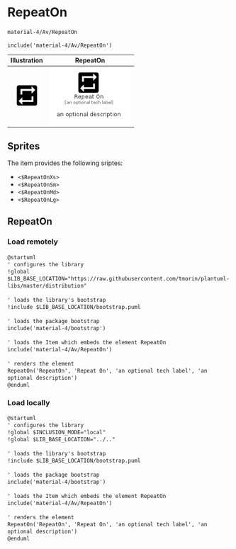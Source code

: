 # RepeatOn


```text
material-4/Av/RepeatOn
```

```text
include('material-4/Av/RepeatOn')
```



| Illustration | RepeatOn |
| :---: | :---: |
| ![illustration for Illustration](../../material-4/Av/RepeatOn.png) | ![illustration for RepeatOn](../../material-4/Av/RepeatOn.Local.png) |



## Sprites
The item provides the following sriptes:

- `<$RepeatOnXs>`
- `<$RepeatOnSm>`
- `<$RepeatOnMd>`
- `<$RepeatOnLg>`





## RepeatOn

### Load remotely
```plantuml
@startuml
' configures the library
!global $LIB_BASE_LOCATION="https://raw.githubusercontent.com/tmorin/plantuml-libs/master/distribution"

' loads the library's bootstrap
!include $LIB_BASE_LOCATION/bootstrap.puml

' loads the package bootstrap
include('material-4/bootstrap')

' loads the Item which embeds the element RepeatOn
include('material-4/Av/RepeatOn')

' renders the element
RepeatOn('RepeatOn', 'Repeat On', 'an optional tech label', 'an optional description')
@enduml
```

### Load locally
```plantuml
@startuml
' configures the library
!global $INCLUSION_MODE="local"
!global $LIB_BASE_LOCATION="../.."

' loads the library's bootstrap
!include $LIB_BASE_LOCATION/bootstrap.puml

' loads the package bootstrap
include('material-4/bootstrap')

' loads the Item which embeds the element RepeatOn
include('material-4/Av/RepeatOn')

' renders the element
RepeatOn('RepeatOn', 'Repeat On', 'an optional tech label', 'an optional description')
@enduml
```

